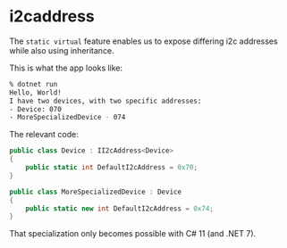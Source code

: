 # i2caddress

The `static virtual` feature enables us to expose differing i2c addresses while also using inheritance.

This is what the app looks like:

```bash
% dotnet run
Hello, World!
I have two devices, with two specific addresses:
- Device: 070
- MoreSpecializedDevice - 074
```

The relevant code:

```csharp
public class Device : II2cAddress<Device>
{
    public static int DefaultI2cAddress = 0x70;
}

public class MoreSpecializedDevice : Device
{
    public static new int DefaultI2cAddress = 0x74;
}
```

That specialization only becomes possible with C# 11 (and .NET 7).
